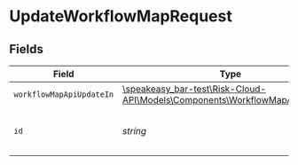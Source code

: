 # UpdateWorkflowMapRequest


## Fields

| Field                                                                                                                            | Type                                                                                                                             | Required                                                                                                                         | Description                                                                                                                      |
| -------------------------------------------------------------------------------------------------------------------------------- | -------------------------------------------------------------------------------------------------------------------------------- | -------------------------------------------------------------------------------------------------------------------------------- | -------------------------------------------------------------------------------------------------------------------------------- |
| `workflowMapApiUpdateIn`                                                                                                         | [\speakeasy_bar-test\Risk-Cloud-API\Models\Components\WorkflowMapApiUpdateIn](../../Models/Components/WorkflowMapApiUpdateIn.md) | :heavy_check_mark:                                                                                                               | N/A                                                                                                                              |
| `id`                                                                                                                             | *string*                                                                                                                         | :heavy_check_mark:                                                                                                               | The unique ID of the workflow map                                                                                                |